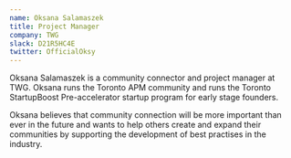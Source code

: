 ```yaml
---
name: Oksana Salamaszek
title: Project Manager
company: TWG
slack: D21R5HC4E
twitter: OfficialOksy
---
```


Oksana Salamaszek is a community connector and project manager at TWG. Oksana runs the Toronto APM community and runs the Toronto StartupBoost Pre-accelerator startup program for early stage founders. 

Oksana believes that community connection will be more important than ever in the future and wants to help others create and expand their communities by supporting the development of best practises in the industry. 

